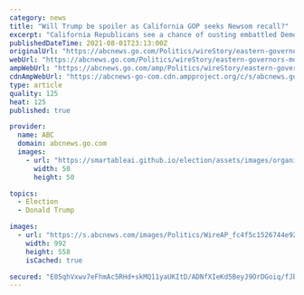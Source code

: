 ```yaml
---
category: news
title: "Will Trump be spoiler as California GOP seeks Newsom recall?"
excerpt: "California Republicans see a chance of ousting embattled Democratic Gov. Gavin Newsom in a September recall election"
publishedDateTime: 2021-08-01T23:13:00Z
originalUrl: "https://abcnews.go.com/Politics/wireStory/eastern-governors-model-california-gop-comeback-79204135"
webUrl: "https://abcnews.go.com/Politics/wireStory/eastern-governors-model-california-gop-comeback-79204135"
ampWebUrl: "https://abcnews.go.com/amp/Politics/wireStory/eastern-governors-model-california-gop-comeback-79204135"
cdnAmpWebUrl: "https://abcnews-go-com.cdn.ampproject.org/c/s/abcnews.go.com/amp/Politics/wireStory/eastern-governors-model-california-gop-comeback-79204135"
type: article
quality: 125
heat: 125
published: true

provider:
  name: ABC
  domain: abcnews.go.com
  images:
    - url: "https://smartableai.github.io/election/assets/images/organizations/abcnews.go.com-50x50.jpg"
      width: 50
      height: 50

topics:
  - Election
  - Donald Trump

images:
  - url: "https://s.abcnews.com/images/Politics/WireAP_fc4f5c1526744e9286fcdbc5f06b694d_16x9_992.jpg"
    width: 992
    height: 558
    isCached: true

secured: "E05qhVxwv7eFhmAc5RHd+skMQ11yaUKItD/ADNfXIeKd5BeyJ9OrDGoiq/fJbbPH5PbZyp5W/unSDk4aEsbajWqWbbIAKlqbch/gWjumHF8JgL72YjaWQbUzM+ypSgJ0LSNLezNNqgH3eDaEYdxNtJXJd0IwdqUQkCCrhZu8eIRTpb8E2+8KPWaz6GoF2zXNrp5buxqhZuq7HaVVANt1M+vQf1MKLW4zx0KghmAzpefEQ5412iA6xSoa2NPAkjNP7PtZ/ETiR6xUSGnb99gdhPC4LNGM5CNxLWwQM9MvU4oUXO46wOaVrh7fDNnN7XNFrqLZVth8YOQQdP4CP5JM/OZsRMNo3kxMozqnq5vqt20=;CemfoBgYGcsm73eC0SMxLw=="
---
```


